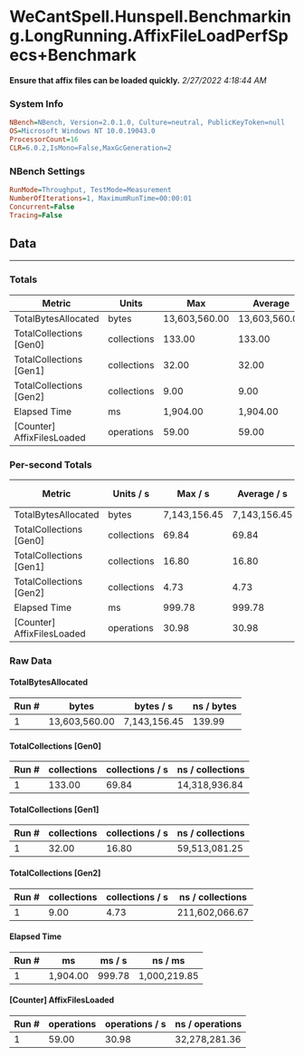 ﻿# WeCantSpell.Hunspell.Benchmarking.LongRunning.AffixFileLoadPerfSpecs+Benchmark
__Ensure that affix files can be loaded quickly.__
_2/27/2022 4:18:44 AM_
### System Info
```ini
NBench=NBench, Version=2.0.1.0, Culture=neutral, PublicKeyToken=null
OS=Microsoft Windows NT 10.0.19043.0
ProcessorCount=16
CLR=6.0.2,IsMono=False,MaxGcGeneration=2
```

### NBench Settings
```ini
RunMode=Throughput, TestMode=Measurement
NumberOfIterations=1, MaximumRunTime=00:00:01
Concurrent=False
Tracing=False
```

## Data
-------------------

### Totals
|          Metric |           Units |             Max |         Average |             Min |          StdDev |
|---------------- |---------------- |---------------- |---------------- |---------------- |---------------- |
|TotalBytesAllocated |           bytes |   13,603,560.00 |   13,603,560.00 |   13,603,560.00 |            0.00 |
|TotalCollections [Gen0] |     collections |          133.00 |          133.00 |          133.00 |            0.00 |
|TotalCollections [Gen1] |     collections |           32.00 |           32.00 |           32.00 |            0.00 |
|TotalCollections [Gen2] |     collections |            9.00 |            9.00 |            9.00 |            0.00 |
|    Elapsed Time |              ms |        1,904.00 |        1,904.00 |        1,904.00 |            0.00 |
|[Counter] AffixFilesLoaded |      operations |           59.00 |           59.00 |           59.00 |            0.00 |

### Per-second Totals
|          Metric |       Units / s |         Max / s |     Average / s |         Min / s |      StdDev / s |
|---------------- |---------------- |---------------- |---------------- |---------------- |---------------- |
|TotalBytesAllocated |           bytes |    7,143,156.45 |    7,143,156.45 |    7,143,156.45 |            0.00 |
|TotalCollections [Gen0] |     collections |           69.84 |           69.84 |           69.84 |            0.00 |
|TotalCollections [Gen1] |     collections |           16.80 |           16.80 |           16.80 |            0.00 |
|TotalCollections [Gen2] |     collections |            4.73 |            4.73 |            4.73 |            0.00 |
|    Elapsed Time |              ms |          999.78 |          999.78 |          999.78 |            0.00 |
|[Counter] AffixFilesLoaded |      operations |           30.98 |           30.98 |           30.98 |            0.00 |

### Raw Data
#### TotalBytesAllocated
|           Run # |           bytes |       bytes / s |      ns / bytes |
|---------------- |---------------- |---------------- |---------------- |
|               1 |   13,603,560.00 |    7,143,156.45 |          139.99 |

#### TotalCollections [Gen0]
|           Run # |     collections | collections / s |ns / collections |
|---------------- |---------------- |---------------- |---------------- |
|               1 |          133.00 |           69.84 |   14,318,936.84 |

#### TotalCollections [Gen1]
|           Run # |     collections | collections / s |ns / collections |
|---------------- |---------------- |---------------- |---------------- |
|               1 |           32.00 |           16.80 |   59,513,081.25 |

#### TotalCollections [Gen2]
|           Run # |     collections | collections / s |ns / collections |
|---------------- |---------------- |---------------- |---------------- |
|               1 |            9.00 |            4.73 |  211,602,066.67 |

#### Elapsed Time
|           Run # |              ms |          ms / s |         ns / ms |
|---------------- |---------------- |---------------- |---------------- |
|               1 |        1,904.00 |          999.78 |    1,000,219.85 |

#### [Counter] AffixFilesLoaded
|           Run # |      operations |  operations / s | ns / operations |
|---------------- |---------------- |---------------- |---------------- |
|               1 |           59.00 |           30.98 |   32,278,281.36 |


